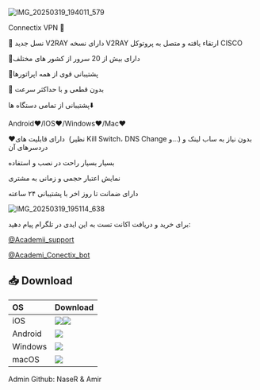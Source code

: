 ![IMG_20250319_194011_579](https://github.com/user-attachments/assets/9c709287-c0ea-45d4-bbcb-7a02bee99f91)



Connectix VPN 🌟


🔸 نسل جدید V2RAY دارای نسخه V2RAY ارتقاء یافته و متصل به پروتوکل CISCO

📍دارای بیش از 20 سرور از کشور های مختلف

🔴پشتیبانی قوی از همه اپراتورها

🔘 بدون قطعی و با حداکثر سرعت

پشتیبانی از تمامی دستگاه ها⬇️

Android❤️/IOS❤️/Windows❤️/Mac❤️

❤️دارای قابلیت های  (نظیر Kill Switch، DNS Change و...)
 بدون نیاز به ساب لینک و دردسرهای آن

بسیار بسیار راحت در نصب و استفاده

نمایش اعتبار حجمی و زمانی به مشتری

دارای ضمانت تا روز اخر با پشتیبانی ۲۴ ساعته

![IMG_20250319_195114_638](https://github.com/user-attachments/assets/b7231b31-9853-4a48-97eb-a4867aa852b5)



برای خرید و دریافت اکانت تست به این ایدی در تلگرام پیام دهید:

[@Academii_support](https://t.me/Academii_support)

[@Academi_Conectix_bot](https://t.me/Academi_Conectix_bot)

## 📥 Download 

<table>
    <thead align=left>
        <tr>
            <th>OS</th>
            <th>Download</th>
        </tr>
    </thead>
    <tbody align=left>
        <tr>
        <td>iOS</td>
            <td>
                <a href="https://apps.apple.com/us/app/testflight/id899247664"><img src="https://img.shields.io/badge/Connectix-TestFlight-EE82EE.svg?logo=ios"></a
               <a href="https://testflight.apple.com/join/FQkEGDfX"><img src="https://img.shields.io/badge/Connectix-Download-blue.svg?logo=ios"></a>
            </td>
        </tr>
        <tr>
        <td>Android</td>
            <td>
                <a href="https://apps.irancdn.org/android/connectix-2.3.3-v8a.apk"><img src="https://img.shields.io/badge/SurfShark-APK-00FA9A.svg?logo=android"></a><br>                              
            </td>
        </tr>
        <tr>
            <td>Windows</td>
            <td>
                <a href="https://apps.irancdn.org/windows/Connectix-2.3.2.zip"><img src="https://img.shields.io/badge/Connectix-Zip-C71585.svg?logo=Gitforwindows"></a><br>               
            </td>
        </tr>
        <tr>
            <td>macOS</td>
            <td>
                <a href="https://apps.irancdn.org/mac/Connectix-2.3.2.zip"><img src="https://img.shields.io/badge/Connectix-Zip-32CD32.svg?logo=apple"></a><br>                                        
            </td>
        </tr>
    </tbody>
</table>
</div>


Admin Github: NaseR & Amir
